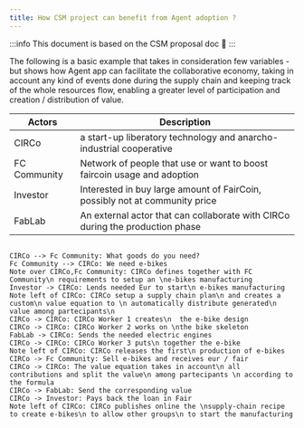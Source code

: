 ```yaml
---
title: How CSM project can benefit from Agent adoption ?
---
```


:::info
This document is based on the CSM proposal doc  :mega:
:::

The following is a basic example that takes in consideration few variables - but shows how Agent app can facilitate the collaborative economy, taking in account any kind of events done during the supply chain and keeping track of the whole resources flow, enabling a greater level of participation and creation / distribution of value.

| Actors | Description |
| ------ | ----------- |
| CIRCo   | a start-up liberatory technology and anarcho-industrial cooperative |
| FC Community | Network of people that use or want to boost faircoin usage and adoption  |
| Investor    | Interested in buy large amount of FairCoin, possibly not at community price |
| FabLab    | An external actor that can collaborate with CIRCo during the production phase  |


```sequence

CIRCo --> Fc Community: What goods do you need?
Fc Community --> CIRCo: We need e-bikes
Note over CIRCo,Fc Community: CIRCo defines together with FC Community\n requirements to setup an \ne-bikes manufacturing
Investor -> CIRCo: Lends needed Eur to start\n e-bikes manufacturing
Note left of CIRCo: CIRCo setup a supply chain plan\n and creates a custom\n value equation to \n automatically distribute generated\n value among partecipants\n
CIRCo -> CIRCo: CIRCo Worker 1 creates\n  the e-bike design 
CIRCo -> CIRCo: CIRCo Worker 2 works on \nthe bike skeleton
FabLab -> CIRCo: Sends the needed electric engines
CIRCo -> CIRCo: CIRCo Worker 3 puts\n together the e-bike
Note left of CIRCo: CIRCo releases the first\n production of e-bikes
CIRCo -> Fc Community: Sell e-bikes and receives eur / fair
CIRCo -> CIRCo: The value equation takes in account\n all contributions and split the value\n among partecipants \n according to the formula
CIRCo -> FabLab: Send the corresponding value
CIRCo -> Investor: Pays back the loan in Fair
Note left of CIRCo: CIRCo publishes online the \nsupply-chain recipe to create e-bikes\n to allow other groups\n to start the manufacturing
```
